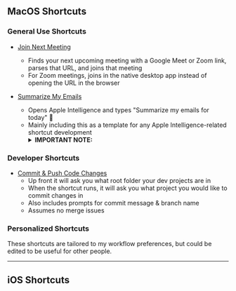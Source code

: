 ## MacOS Shortcuts
### General Use Shortcuts
- [Join Next Meeting](https://www.icloud.com/shortcuts/14e7cc430ac84ed5b11359b7eed9b327)
    - Finds your next upcoming meeting with a Google Meet or Zoom link, parses that URL, and joins that meeting
    - For Zoom meetings, joins in the native desktop app instead of opening the URL in the browser
- [Summarize My Emails](https://www.icloud.com/shortcuts/774a665fff894c9ba3e2309c33fcd7a8)
    - Opens Apple Intelligence and types "Summarize my emails for today" 🤪
    - Mainly including this as a template for any Apple Intelligence-related shortcut development    <details><summary><b>IMPORTANT NOTE:</b></summary>
      So AppleScript does not support keystrokes for the Function and Command keys, which means that you can't replicate the default "Command+Command" shortcut for opening Apple Intelligence.
      <br/>To make this script work, I updated the Keyboard Shortcut under System Settings -> Apple Intelligence & Siri -> Siri Requests to Option⌥ + S.
      If you set your shortcut to something else, you will need to update the AppleScript for this shortcut.
      <img width="565" alt="Screenshot 2025-02-03 at 9 01 39 PM" src="https://github.com/user-attachments/assets/c29db7c9-0d04-45d3-9f0e-2bc97ea57fba" />

  </details>

### Developer Shortcuts
- [Commit & Push Code Changes](https://www.icloud.com/shortcuts/5db00b1cd17d41969306f50b784b2879)
     - Up front it will ask you what root folder your dev projects are in
     - When the shortcut runs, it will ask you what project you would like to commit changes in
     - Also includes prompts for commit message & branch name
     - Assumes no merge issues
  
### Personalized Shortcuts
These shortcuts are tailored to my workflow preferences, but could be edited to be useful for other people.

---

## iOS Shortcuts
